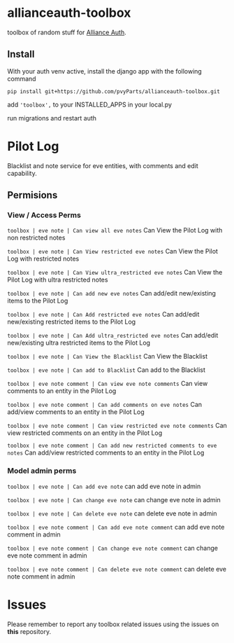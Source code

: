 # allianceauth-toolbox

toolbox of random stuff for [Alliance Auth](https://gitlab.com/allianceauth/allianceauth).

## Install 

With your auth venv active, install the django app with the following command 
```
pip install git+https://github.com/pvyParts/allianceauth-toolbox.git
```

add `'toolbox',` to your INSTALLED_APPS in your local.py

run migrations and restart auth

# Pilot Log

Blacklist and note service for eve entities, with comments and edit capability.

## Permisions

### View / Access Perms

`toolbox | eve note | Can view all eve notes` Can View the Pilot Log with non restricted notes

`toolbox | eve note | Can View restricted eve notes` Can View the Pilot Log with restricted notes

`toolbox | eve note | Can View ultra_restricted eve notes` Can View the Pilot Log with ultra restricted notes

`toolbox | eve note | Can add new eve notes` Can add/edit new/existing items to the Pilot Log

`toolbox | eve note | Can Add restricted eve notes` Can add/edit new/existing restricted items to the Pilot Log

`toolbox | eve note | Can Add ultra_restricted eve notes` Can add/edit new/existing ultra restricted items to the Pilot Log

`toolbox | eve note | Can View the Blacklist` Can View the Blacklist 

`toolbox | eve note | Can add to Blacklist` Can add to the Blacklist 

`toolbox | eve note comment | Can view eve note comments` Can view comments to an entity in the Pilot Log

`toolbox | eve note comment | Can add comments on eve notes` Can add/view comments to an entity in the Pilot Log

`toolbox | eve note comment | Can view restricted eve note comments` Can view restricted comments on an entity in the Pilot Log

`toolbox | eve note comment | Can add new restricted comments to eve notes` Can add/view restricted comments to an entity in the Pilot Log

### Model admin perms 

`toolbox | eve note | Can add eve note` can add eve note in admin

`toolbox | eve note | Can change eve note` can change eve note in admin

`toolbox | eve note | Can delete eve note` can delete eve note in admin

`toolbox | eve note comment | Can add eve note comment` can add eve note comment in admin

`toolbox | eve note comment | Can change eve note comment` can change eve note comment in admin

`toolbox | eve note comment | Can delete eve note comment` can delete eve note comment in admin

# Issues

Please remember to report any toolbox related issues using the issues on **this** repository.



